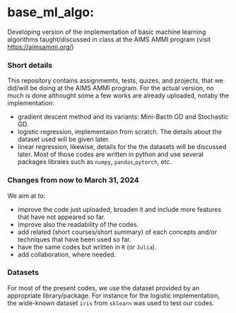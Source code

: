 # base_ml_algo: 

Developing version of the implementation of basic machine learning algorithms taught/discussed in class at the AIMS AMMI program (visit https://aimsammi.org/)


### Short details

This repository contains assignmemts, tests, quizes, and projects, that we did/will be doing at  the AIMS AMMI program. For the actual version, no much is done althought some a few works are already uploaded, notaby the implementation:
* gradient descent method and its variants: Mini-Bacth GD  and Stochastic GD.
* logistic regression, implementaion from scratch. The details about the dataset used will be given later.
* linear regression, likewise, details for the the datasets will be discussed later.
Most of those codes are written in python and use several packages libraies such as `numpy`, `pandas`,`pytorch`, etc.

### Changes from now to March 31, 2024
We aim at to:
* improve the code just uploaded, broaden it and include more features that have not appeared so far.
* improve also the readability of the codes.
* add related (short courses/short summary) of each concepts and/or techniques that have been used so far.
* have the same codes but written in `R` (or `Julia`).
* add collaboration, where needed.

### Datasets
For  most of the present codes, we use the dataset provided by an appropriate library/package. For instance for the logistic implementation, the wide-known dataset `iris` from  `sklearn` was used to test our codes.
